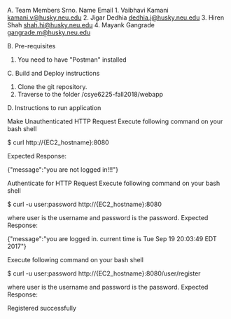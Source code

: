 A. Team Members
    Srno. Name              Email
    1.    Vaibhavi Kamani   kamani.v@husky.neu.edu
    2.    Jigar Dedhia      dedhia.j@husky.neu.edu
    3.    Hiren Shah        shah.hi@husky.neu.edu
    4.    Mayank Gangrade   gangrade.m@husky.neu.edu

B. Pre-requisites
1. You need to have "Postman" installed

C. Build and Deploy instructions
1. Clone the git repository.
2. Traverse to the folder /csye6225-fall2018/webapp


D. Instructions to run application

Make Unauthenticated HTTP Request
Execute following command on your bash shell

$ curl http://{EC2_hostname}:8080

Expected Response:

{"message":"you are not logged in!!!"}

Authenticate for HTTP Request
Execute following command on your bash shell

$ curl -u user:password http://{EC2_hostname}:8080

where user is the username and password is the password.
Expected Response:

{"message":"you are logged in. current time is Tue Sep 19 20:03:49 EDT 2017"}


Execute following command on your bash shell

$ curl -u user:password http://{EC2_hostname}:8080/user/register

where user is the username and password is the password.
Expected Response:

Registered successfully



